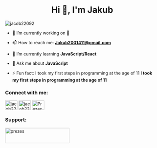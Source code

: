 <h1 align="center">Hi 👋, I'm Jakub</h1>
<p align="left"> <img src="https://komarev.com/ghpvc/?username=jacob22092&label=Profile%20views&color=0e75b6&style=flat" alt="jacob22092" /> </p>

- 🔭 I’m currently working on 🤫

- 📫 How to reach me: **Jakub2001411@gmail.com**

- 🌱 I’m currently learning **JavaScript/React**

- 💬 Ask me about **JavaScript**

- ⚡ Fun fact: I took my first steps in programming at the age of 11 **I took my first steps in programming at the age of 11**

<h3 align="left">Connect with me:</h3>
<p align="left">
<a href="https://dev.to/jacob22092" target="blank"><img align="center" src="https://cdn.jsdelivr.net/npm/simple-icons@3.0.1/icons/dev-dot-to.svg" alt="jacob22092" height="30" width="40" /></a>
<a href="https://instagram.com/jacob22092" target="blank"><img align="center" src="https://raw.githubusercontent.com/rahuldkjain/github-profile-readme-generator/master/src/images/icons/Social/instagram.svg" alt="jacob22092" height="30" width="40" /></a>
<a href="https://discord.gg/Prezes#0930" target="blank"><img align="center" src="https://raw.githubusercontent.com/rahuldkjain/github-profile-readme-generator/master/src/images/icons/Social/discord.svg" alt="Prezes#0930" height="30" width="40" /></a>
</p>

<h3 align="left">Support:</h3>
<p><a href="https://www.buymeacoffee.com/prezes"> <img align="left" src="https://cdn.buymeacoffee.com/buttons/v2/default-yellow.png" height="50" width="210" alt="prezes" /></a></p><br><br>
